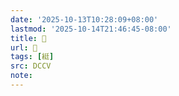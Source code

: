 ```yaml
---
date: '2025-10-13T10:28:09+08:00'
lastmod: '2025-10-14T21:46:45-08:00'
title: 􃈬
url: 􃈬
tags: [綎]
src: DCCV
note:
---
```

